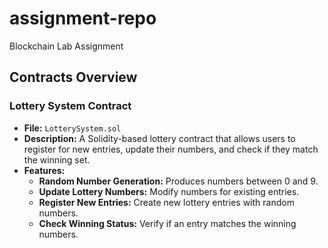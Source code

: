 # assignment-repo
Blockchain Lab Assignment 

## Contracts Overview

### Lottery System Contract
- **File:** `LotterySystem.sol`
- **Description:** A Solidity-based lottery contract that allows users to register for new entries, update their numbers, and check if they match the winning set.
- **Features:**
  - **Random Number Generation:** Produces numbers between 0 and 9.
  - **Update Lottery Numbers:** Modify numbers for existing entries.
  - **Register New Entries:** Create new lottery entries with random numbers.
  - **Check Winning Status:** Verify if an entry matches the winning numbers.
